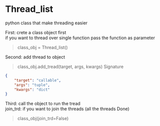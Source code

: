# Thread_list
python class that make threading easier 

First: crete a class object first<br />
if you want to thread over single function pass the function as parameter
> class_obj = Thread_list()

Second: add thread to object<br />
> class_obj.add_tread(target, args, kwargs)
> Signature
```json
{
    "target": "callable",
    "args": "tuple",
    "kwargs": "dict"
}
```
Third: call the object to run the tread<br />
join_trd: if you want to join the threads (all the threads Done)
> class_obj(join_trd=False)
